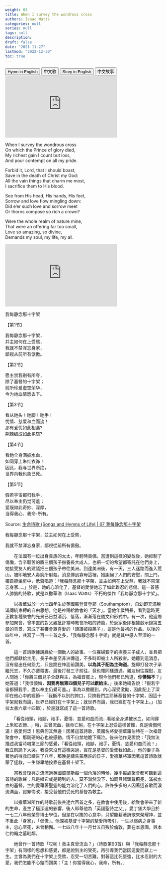```yaml
---
weight: 03
title: When I survey the wondrous cross
authors: Isaac Watts
categories: null
series: null
tags: null
description: 
draft: false
date: "2021-11-27"
lastmod: "2022-12-30"
toc: true
---
```




<!--more-->

<!-- Tab links -->
<div class="tab">
  <button class="tablinks active" onclick="tablabel(event, 'english1')">Hymn in English</button>
  <button class="tablinks" onclick="tablabel(event, 'chinese1')">中文歌</button>
  <button class="tablinks" onclick="tablabel(event, 'english2')">Story in English</button>
  <button class="tablinks" onclick="tablabel(event, 'chinese2')">中文故事</button>
  
</div>

<!-- Tab content -->

<div id="english1" class="tabcontent" style="display:block">

<iframe width="360" height="200" src="https://www.youtube.com/embed/6A4cVYkYdTk" title="When I Survey the Wondrous Cross (Metropolitan Tabernacle)" frameborder="0" allow="accelerometer; autoplay; clipboard-write; encrypted-media; gyroscope; picture-in-picture" allowfullscreen></iframe>

When I survey the wondrous cross  
On which the Prince of glory died,  
My richest gain I count but loss,  
And pour contempt on all my pride.  

Forbid it, Lord, that I should boast,  
Save in the death of Christ my God:  
All the vain things that charm me most,  
I sacrifice them to His blood.  

See from His head, His hands, His feet,  
Sorrow and love flow mingling down:  
Did e’er such love and sorrow meet  
Or thorns compose so rich a crown?  

Were the whole realm of nature mine,  
That were an offering far too small,  
Love so amazing, so divine,  
Demands my soul, my life, my all.  
</div>


<div id="english2" class="tabcontent">

</div>


<div id="chinese1" class="tabcontent">

<iframe width="360" height="200" src="https://www.youtube.com/embed/UrfIb1-g_lA" title="北067首 我每静念那十字架" frameborder="0" allow="accelerometer; autoplay; clipboard-write; encrypted-media; gyroscope; picture-in-picture" allowfullscreen></iframe>

我每静念那十字架 

【第1节】  

我每静念那十字架，  
并主如何在上受熬，  
我就不禁浑忘身家，  
鄙视从前所有倨傲。  

【第2节】  

愿主禁我别有所夸，  
除了基督的十字架；  
前所珍爱虚空荣华，  
今为祂血情愿丢下。  
 
【第3节】  

看从祂头！祂脚！祂手！  
忧情、慈爱和血而流！  
那有爱忧如此相遘?  
荆棘编成如此冕旒?  

【第4节】  

看祂全身满披水血，  
如同穿上朱红衣饰！  
因此，我与世界断绝，  
世界向我也象已死。  

【第5节】  

假若宇宙都归我手，  
尽以奉主仍觉可羞；  
爱既如此奇妙、深厚，  
当得我心、我命-所有。  

Source: <a href = "http://shengmingshige.net/blog/cu-0067" target="_blank" rel="noopener noreferrer">生命诗歌 (Songs and Hymns of Life) | 67 我每静念那十字架</a>

</div>




<div id="chinese2" class="tabcontent">

我每靜念那十字架，並主如何在上受熬，  

我就不禁渾忘身家，鄙視從前所有倨傲。  

　　在法國有一位出身貴族的太太，年輕時喪偶。當遭到這樣的變故後，她抑制了傷慟，含辛聒苦的將三個孩子撫養長大成人，也把一切的希望都寄託在他們身上，她接受友人的建議把三個孩子帶往美洲。到達美洲後，有一天，三人迷路而進入荒山，被印地安人毒箭所射殺。消息傳到寡母這裡，她謝絕了人們的安慰，關上門，獨自靜坐房中，低聲唱道：「我每靜念那十字架，並主如何在上受熬，我就不禁渾忘身家…。」於是，她的心溶化了，基督的愛使她忘了如此難忍的悲傷。這一首感人肺腑的詩歌，就是以撒華滋（Isaac Watts）不朽的傑作「我每靜念那十字架」。  

　　以撒華滋於一六七四年生於英國蘇登普登郡（Southampton），自幼即充滿脫滿傳統束縛的自由思想，他是神賜給教會的「天才」。當他年歲稍長，看到當時更正教各種聚會的光景已日益消沉、低落，漸漸落在儀文和形式中。有一次，他返鄉參加聚會，曾率直的對父親批評當時教會所唱的詩篇，於返家後即根據啟示錄第五章的背景，寫成了甚獲會眾喜愛的「頌讚被殺羔羊」，這是他最初的作品。以後的四年中，共寫了一百一十首之多，「我每靜念那十字架」就是其中感人至深的一首。  

　　這一首詩歌據說緣於一個動人的故事。一位寡婦艱辛的撫養三子成人，並且把他們都獻給主用。長子奉差至非洲傳道，不多時即被土人所殺害。她聽到這消息，沒有發出任何怨尤，只是跪在神面前讚美，**以為其子配為主殉道**。旋即打發次子承繼兄志，不久亦遭殺害。最後打發三子前往，竟也罹同樣遭遇。親友紛往探慰，友人問她：「你將三個兒子全獻與主，為福音擺上，現今他們都已殉道，**你懊悔不**？」她答道：「我很懊悔，**因我再無第四個兒子可以獻給主**。」後來她禱告說：「假若宇宙都歸我手，盡以奉主仍覺可羞。」事為以撒聽到，內心深受激勵，因此配上了深印在他心中的經節--「我斷不以別的誇口，只誇我們主耶穌基督的十字架，因這十字架就我而論，世界已經釘在十字架上；就世界而論，我已經釘在十字架上。」（加拉太書六章十四節），於是就寫成了這一首詩歌。  

　　「看從祂頭，祂腳，祂手，憂情、慈愛和血而流…看祂全身滿被水血，如同穿上朱紅衣飾…」哦，主曾流血，捨命亡躬，在十字架上忍受這樣苦難，真是憐憫何滿！慈愛何泛！恩典何其無邊！因著這首詩歌，英國名將愛德華羅伯特在一次福音聚會中，那剛硬的心也被感動，情不自禁地跪下痛泣。後來他作見證說：「我無法描述我當時唱第三節的感覺，『看從祂頭，祂腳，祂手，憂情、慈愛和血而流！』我立刻跪下大哭。我從來沒有這樣哭過，實在是基督的愛使我如此。」他的妻子為著他的得救已禱告了八年，那晚是禱告蒙應許的日子，愛德華將軍因著這首詩歌就蒙了拯救，一生謙卑地投靠在基督十架下。  

　　當教會復興之流流過英國威爾斯每一個角落的時候，幾乎每處聚會都可聽到這首詩的歌聲；凡是唱它或是聽到的人，莫不潸然淚下，如同目睹頭戴荊冕，滿被水血的基督。主的愛藉著聖靈的能力溶化了人們的心，許許多多的人因著這首歌而淚流滿面，認罪悔改，接受替他們受死的基督為救主。  

　　以撒華滋所作的詩歌前後共達六百首之多，在教會中使用後，給聚會帶來了新的生命，產生了極深遠的影響，後人即尊他為「英國聖詩之父」。愛丁堡大學且於一七二八年他榮譽博士學位，但是在以撒的心意中，只望能藉著詩歌來榮耀神，並不重此「身家」，「倨傲」。他深被基督十字架的摯愛所吸引，一生以弱病之身事主，忠心至死，未曾稍懈。一七四八年十一月廿五日歿於倫敦，葬在本恩園，與本仁約翰之墓毗鄰。  

　　他曾作一首詩歌「哎喲！救主真曾流血？」（詩歌第93首）與「我每靜念那十字架」有同樣的思想和感覺，都是說到主的受死，再引導我們當因這愛而獻上一生。主曾為我們在十字架上受熬，忍受一切苦難，對著這比死堅強，比水忍耐的大愛，我們怎能不心鎔而讚美：「主！你當得我心，我命，所有。」  

<a href = "http://m.yimaneili.net/gongyu/space.php?uid=7859&do=thread&id=19770" target="_blank" rel="noopener noreferrer"></a>

</div>
